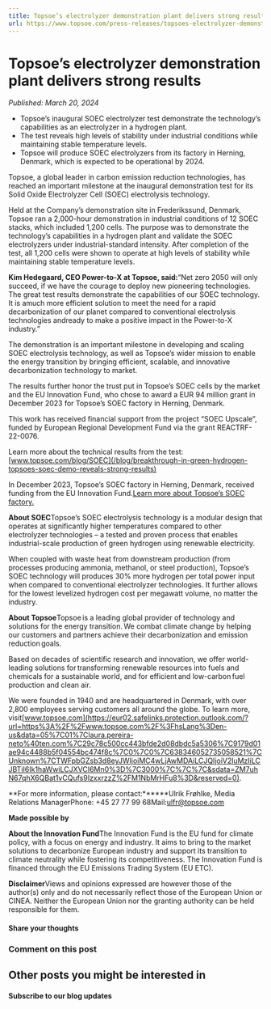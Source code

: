 ```yaml
---
title: Topsoe’s electrolyzer demonstration plant delivers strong results
url: https://www.topsoe.com/press-releases/topsoes-electrolyzer-demonstration-plant-delivers-strong-results#main-content
---
```


# Topsoe’s electrolyzer demonstration plant delivers strong results

*Published: March 20, 2024*

- Topsoe’s inaugural SOEC electrolyzer test demonstrate the technology’s capabilities as an electrolyzer in a hydrogen plant.
- The test reveals high levels of stability under industrial conditions while maintaining stable temperature levels.
- Topsoe will produce SOEC electrolyzers from its factory in Herning, Denmark, which is expected to be operational by 2024.

Topsoe, a global leader in carbon emission reduction technologies, has reached an important milestone at the inaugural demonstration test for its Solid Oxide Electrolyzer Cell (SOEC) electrolysis technology.

Held at the Company’s demonstration site in Frederikssund, Denmark, Topsoe ran a 2,000-hour demonstration in industrial conditions of 12 SOEC stacks, which included 1,200 cells. The purpose was to demonstrate the technology’s capabilities in a hydrogen plant and validate the SOEC electrolyzers under industrial-standard intensity. After completion of the test, all 1,200 cells were shown to operate at high levels of stability while maintaining stable temperature levels.

**Kim Hedegaard, CEO Power-to-X at Topsoe, said:**“Net zero 2050 will only succeed, if we have the courage to deploy new pioneering technologies. The great test results demonstrate the capabilities of our SOEC technology. It is amuch more efficient solution to meet the need for a rapid decarbonization of our planet compared to conventional electrolysis technologies andready to make a positive impact in the Power-to-X industry.”

The demonstration is an important milestone in developing and scaling SOEC electrolysis technology, as well as Topsoe’s wider mission to enable the energy transition by bringing efficient, scalable, and innovative decarbonization technology to market.

The results further honor the trust put in Topsoe’s SOEC cells by the market and the EU Innovation Fund, who chose to award a EUR 94 million grant in December 2023 for Topsoe’s SOEC factory in Herning, Denmark.

This work has received financial support from the project “SOEC Upscale”, funded by European Regional Development Fund via the grant REACTRF-22-0076.

Learn more about the technical results from the test:[www.topsoe.com/blog/SOEC](/blog/breakthrough-in-green-hydrogen-topsoes-soec-demo-reveals-strong-results)

In December 2023, Topsoe’s SOEC factory in Herning, Denmark, received funding from the EU Innovation Fund.[Learn more about Topsoe’s SOEC factory.](https://www.topsoe.com/herning)

**About SOEC**Topsoe’s SOEC electrolysis technology is a modular design that operates at significantly higher temperatures compared to other electrolyzer technologies – a tested and proven process that enables industrial-scale production of green hydrogen using renewable electricity.

When coupled with waste heat from downstream production (from processes producing ammonia, methanol, or steel production), Topsoe’s SOEC technology will produces 30% more hydrogen per total power input when compared to conventional electrolyzer technologies. It further allows for the lowest levelized hydrogen cost per megawatt volume, no matter the industry.

**About Topsoe**Topsoe is a leading global provider of technology and solutions for the energy transition. We combat climate change by helping our customers and partners achieve their decarbonization and emission reduction goals.

Based on decades of scientific research and innovation, we offer world-leading solutions for transforming renewable resources into fuels and chemicals for a sustainable world, and for efficient and low-carbon fuel production and clean air.

We were founded in 1940 and are headquartered in Denmark, with over 2,800 employees serving customers all around the globe. To learn more, visit[www.topsoe.com](https://eur02.safelinks.protection.outlook.com/?url=https%3A%2F%2Fwww.topsoe.com%2F%3FhsLang%3Den-us&data=05%7C01%7Claura.pereira-neto%40ten.com%7C29c78c500cc443bfde2d08dbdc5a5306%7C9179d01ae94c4488b5f04554bc474f8c%7C0%7C0%7C638346052735058521%7CUnknown%7CTWFpbGZsb3d8eyJWIjoiMC4wLjAwMDAiLCJQIjoiV2luMzIiLCJBTiI6Ik1haWwiLCJXVCI6Mn0%3D%7C3000%7C%7C%7C&sdata=ZM7uhN67qhX6QBat1vCQufs9IzxxrzzZ%2FM1NbMrHFu8%3D&reserved=0).

**For more information, please contact:******Ulrik Frøhlke, Media Relations ManagerPhone: +45 27 77 99 68Mail:[ulfr@topsoe.com](mailto:ULFR@topsoe.com)

**Made possible by**

**About the Innovation Fund**The Innovation Fund is the EU fund for climate policy, with a focus on energy and industry. It aims to bring to the market solutions to decarbonize European industry and support its transition to climate neutrality while fostering its competitiveness. The Innovation Fund is financed through the EU Emissions Trading System (EU ETC).

**Disclaimer**Views and opinions expressed are however those of the author(s) only and do not necessarily reflect those of the European Union or CINEA. Neither the European Union nor the granting authority can be held responsible for them.

#### Share your thoughts

### Comment on this post

## Other posts you might be interested in

#### Subscribe to our blog updates